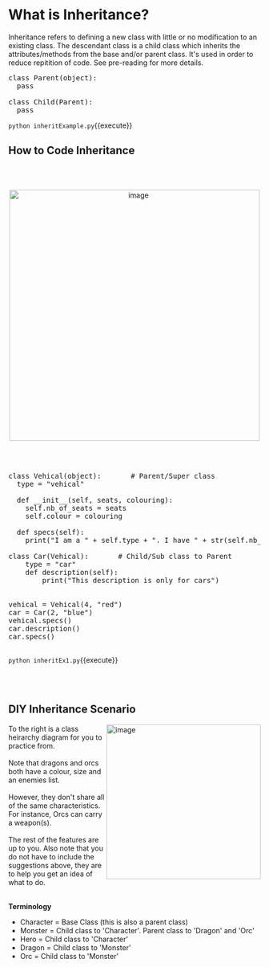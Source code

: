 # What is Inheritance?
Inheritance refers to defining a new class with little or no modification to an existing class. The descendant class is a child class which inherits the attributes/methods from the base and/or parent class. It's used in order to reduce repitition of code. See pre-reading for more details.

<pre class="file" data-filename="inheritExample.py" data-target="replace">
class Parent(object):
  pass
  
class Child(Parent):
  pass
</pre>

`python inheritExample.py`{{execute}}

## How to Code Inheritance

<br></br>
<p align="center">
  <img width="500"  alt="image" src="https://www.learnbyexample.org/wp-content/uploads/python/Python-Inheritance-Illustration.png">
</p>
<br></br>

<pre class="file" data-filename="inheritEx1.py" data-target="replace">
class Vehical(object):       # Parent/Super class
  type = "vehical"
  
  def __init__(self, seats, colouring):
    self.nb_of_seats = seats
    self.colour = colouring
      
  def specs(self):
    print("I am a " + self.type + ". I have " + str(self.nb_of_seats) + " seats and I am " + self.colour)

class Car(Vehical):       # Child/Sub class to Parent
    type = "car"
    def description(self):
        print("This description is only for cars")
        
    
vehical = Vehical(4, "red")
car = Car(2, "blue")
vehical.specs()
car.description()
car.specs()

</pre>

`python inheritEx1.py`{{execute}}

<br></br>

## DIY Inheritance Scenario
<img width="308"  align="right" alt="image" src="https://ds055uzetaobb.cloudfront.net/brioche/uploads/7vXgCqKOYV-lotr.png?width=2400">
To the right is a class heirarchy diagram for you to practice from.<br></br>Note that dragons and orcs both have a colour, size and an enemies list.<br></br>However, they don't share all of the same characteristics. For instance, Orcs can carry a weapon(s).<br></br>The rest of the features are up to you. Also note that you do not have to include the suggestions above, they are to help you get an idea of what to do.
<br></br>

**Terminology**
<ul>
  <li>Character = Base Class (this is also a parent class)</li>
  <li>Monster = Child class to 'Character'. Parent class to 'Dragon' and 'Orc'</li>
  <li>Hero = Child class to 'Character'</li>
  <li>Dragon = Child class to 'Monster'</li>
  <li>Orc = Child class to 'Monster'</li>
</ul>


